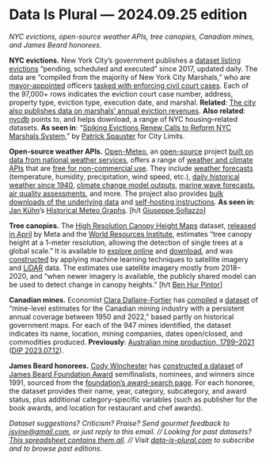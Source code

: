 Data Is Plural — 2024.09.25 edition
===================================

*NYC evictions, open-source weather APIs, tree canopies, Canadian mines, and James Beard honorees.*


__NYC evictions.__ New York City’s government publishes a [dataset listing evictions](https://data.cityofnewyork.us/City-Government/Evictions/6z8x-wfk4/about_data) “pending, scheduled and executed” since 2017, updated daily. The data are “compiled from the majority of New York City Marshals,” who are [mayor-appointed](https://www.nyc.gov/site/doi/offices/nyc-marshals.page) officers [tasked with enforcing civil court cases](https://en.wikipedia.org/wiki/New_York_City_Marshal). Each of the 97,000+ rows indicates the eviction court case number, address, property type, eviction type, execution date, and marshal. __Related__: [The city also publishes data on marshals’ annual eviction revenues](https://data.cityofnewyork.us/City-Government/City-Marshals-Revenue/7ewi-9cdf/about_data). __Also related__: [nycdb](https://github.com/nycdb/nycdb) points to, and helps download, a range of NYC housing–related datasets. __As seen in__: “[Spiking Evictions Renew Calls to Reform NYC Marshals System](https://citylimits.org/2024/08/26/spiking-evictions-renew-calls-to-reform-nyc-marshals-system/),” by [Patrick Spauster](https://patrickspauster.com/) for City Limits.


__Open-source weather APIs.__ [Open-Meteo](https://open-meteo.com/), an [open-source](https://github.com/open-meteo/open-meteo) project [built on data from national weather services](https://open-meteo.com/en/about), offers a range of [weather and climate APIs](https://open-meteo.com/en/features#available-apis) that are [free for non-commercial use](https://open-meteo.com/en/pricing). They include [weather forecasts](https://open-meteo.com/en/docs/) (temperature, humidity, precipitation, wind speed, etc.), [daily historical weather since 1940](https://open-meteo.com/en/docs/historical-weather-api), [climate change model outputs](https://open-meteo.com/en/docs/climate-api), [marine wave forecasts](https://open-meteo.com/en/docs/marine-weather-api), [air quality assessments](https://open-meteo.com/en/docs/air-quality-api), and more. The project also provides [bulk downloads of the underlying data](https://github.com/open-meteo/open-data) and [self-hosting instructions](https://github.com/open-meteo/open-meteo/blob/main/docs/getting-started.md). __As seen in__: [Jan Kühn](https://yotka.org/)’s [Historical Meteo Graphs](https://yotka.org/meteo-hist). [h/t [Giuseppe Sollazzo](https://buttondown.email/puntofisso/archive/532-quantum-of-sollazzo/)]


__Tree canopies.__ The [High Resolution Canopy Height Maps](https://github.com/facebookresearch/HighResCanopyHeight) dataset, [released in April](https://sustainability.atmeta.com/blog/2024/04/22/using-artificial-intelligence-to-map-the-earths-forests/) by Meta and the [World Resources Institute](https://www.wri.org/about), estimates “tree canopy height at a 1-meter resolution, allowing the detection of single trees at a global scale.” It is available to [explore online](https://meta-forest-monitoring-okw37.projects.earthengine.app/view/canopyheight) and [download](https://registry.opendata.aws/dataforgood-fb-forests/), and was [constructed](https://www.sciencedirect.com/science/article/pii/S003442572300439X) by applying machine learning techniques to satellite imagery and [LiDAR](https://en.wikipedia.org/wiki/Lidar) data. The estimates use satellite imagery mostly from 2018–2020, and “when newer imagery is available, the publicly shared model can be used to detect change in canopy heights.” [h/t [Ben Hur Pintor](https://www.linkedin.com/posts/benhur07b_bnhr-meta-data-ugcPost-7189501844841291777-7cGt)]


__Canadian mines.__ Economist [Clara Dallaire-Fortier](https://sites.google.com/view/claradallaire-fortier/home) has [compiled](https://www.nature.com/articles/s41597-024-03116-3) a [dataset](https://figshare.com/articles/dataset/Principal_Productive_Mines_of_Canada/23740071) of “mine-level estimates for the Canadian mining industry with a persistent annual coverage between 1950 and 2022,” based partly on historical government maps. For each of the 947 mines identified, the dataset indicates its name, location, mining companies, dates open/closed, and commodities produced. __Previously__: [Australian mine production, 1799–2021](https://research-repository.rmit.edu.au/articles/dataset/A_Comprehensive_Dataset_for_Australian_Mine_Production_1799_to_2021/22724081/2) ([DIP 2023.07.12](https://www.data-is-plural.com/archive/2023-07-12-edition/)). 


__James Beard honorees.__ [Cody Winchester](https://codywinchester.com/) has [constructed a dataset](https://github.com/cjwinchester/james-beard) of [James Beard Foundation Award](https://en.wikipedia.org/wiki/James_Beard_Foundation_Award) semifinalists, nominees, and winners since 1991, sourced from the [foundation’s award-search page](https://www.jamesbeard.org/awards/search). For each honoree, the dataset provides their name, year, category, subcategory, and award status, plus additional category-specific variables (such as publisher for the book awards, and location for restaurant and chef awards).


*Dataset suggestions? Criticism? Praise? Send gourmet feedback to jsvine@gmail.com, or just reply to this email. // Looking for past datasets? [This spreadsheet contains them all](https://docs.google.com/spreadsheets/d/1wZhPLMCHKJvwOkP4juclhjFgqIY8fQFMemwKL2c64vk/edit#gid=0). // Visit [data-is-plural.com](https://www.data-is-plural.com) to subscribe and to browse past editions.*
